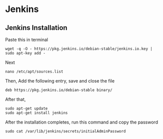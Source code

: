 # Jenkins

## Jenkins Installation

Paste this in terminal
```
wget -q -O - https://pkg.jenkins.io/debian-stable/jenkins.io.key | sudo apt-key add -
```

Next

```
nano /etc/apt/sources.list
```

Then, Add the following entry, save and close the file

```
deb https://pkg.jenkins.io/debian-stable binary/
```

After that, 

```
sudo apt-get update
sudo apt-get install jenkins
```

After the installation completes, run this command and copy the password

```
sudo cat /var/lib/jenkins/secrets/initialAdminPassword
```

